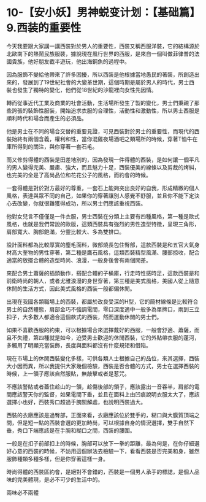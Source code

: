 # 10-【安小妖】男神蜕变计划：【基础篇】9.西装的重要性

今天我要跟大家講一講西裝對於男人的重要性，西裝又稱西服洋裝，它的結構源於北歐南下的熱鬧民族服裝，據說現在風行世界的西服，是來自一個叫做菲律普的法國貴族，他好朋友截半遊玩，他出海鋼魚的過程中。

因為服飾不變給他帶來了許多困擾，所以西裝是他根據當地愚民的著裝，所創造出來的，發展到了19世紀社會的大變革世期，這個時期是屬於男人的時代，男士西裝也發生了獨特的變化，他們從18世紀的沙龍裡向女性先因情。

轉而從事近代工業及商業的社會活動，生活場所發生了製的變化，男士們秉親了那些誇張的裝飾性服裝，開始追求衣服的合理性，活動性和激動性，所以男士西服是順利時代和場合而產生的必須品。

他是男士在不同的場合交替的重要見證，可見西裝對於男士的重要性，而現代的西裝始終有兩個含義，權利和性，當你混雞夜場酒吧之類場所的時候，穿著T恤牛在庫所得到的關注，與你穿著一套石毛。

而又修剪得體的西裝是田差地別的，因為發現一件得體的西裝，是如何讓一個平凡的男人變得完美、嚴肅、強大，而且魅力十足，西裝優美的線條以及剪裁的烤糾，也完美的全是了高尚品位和花花公子的風格，而約會的時候。

一套得體是對於對方最好的尊重，一套石上能夠突出良好的自我，形成精緻的個人風格，表達與眾不同的自己，如果你的穿著讓別人感覺不舒服，並且你不能下定決心去改變，你就很難獲得成功，所以男士們應該重視西裝。

他對女兒言不僅僅是一件衣服，男士西裝在分類上主要有四種風格，第一種是歐式風格，也就是我們常說的歐版，這類西裝具有強烈的男性造型特徵，呈現三角形，肩部寬大、胸部飽滿，分靈比較大、多為雙排口。

設計面料都為比較厚實的塵毛面料，微部燒長包住臀部，這款西裝是和五官大氣身材高大奎物的男性穿著，第二種是鷹石風格，這類西裝精型風滿、腰部掠收，配合適當的放擺合體的造型時尚、浪漫，一般身後會有兩個開差。

來配合男士蕭薩的插頭動作，搭配合體的子桶庫，行走時性感時足，這款西裝是和前衛時尚的朝人，或者尤雅浪漫的身世穿著，第三種是美式風格，美國人從上隨意休閒的生活方式，因此美式風格的西裝一般都偏休閒。

出現在我國各類職場上的西裝，都屬於改良受深的H型，它的簡材線條是比較符合男士的自然體態，肩部金巧不強調電間，零口深度適中一般多為單牌口，兩到三立扣子，大多數人都適合這個款式的西裝，然而運動休閒的男士們。

如果不喜歡西服的約束，可以根據場合來選擇戴好的西服，一般會舒適、蕭薩，而且不失禮，第四種就是如今，迫受男士歡迎的休閒西裝，它的外貼帶衣服的蓬河，多觸用了明顯充當裝飾，長度與面料都沒有什麼規矩和借陷。

現在市場上的休閒西裝變化多樣，可供各類人士根據自己的品位，來其選擇，西裝大小因而異，所以我提供大家幾個檢驗，西裝是否合體的方式，男士在選擇西裝的時候，上一領子應該自然服貼，無敲擊或者是惹咒。

不應該警貼或者蓋住趁山的一領，趁傷後部的領子，應該露出一音吞半，肩部的電間應該警天你的監督，如果電間下垂，並且在面料上由凹痕說明衣服太大了，應該選擇小也好，西裝秀口超過手腕關解處，也說明西裝過大。

西裝的衣廠應該是過臀部，正面來看，衣廠應該位於雙手的，糊口與大膜質頂端之間，但是短一點的西裝會選的更加時尚，可以根據自身的情況選擇，雙手自然下垂，秀口下端應該是在手腕和糊口之間，西裝的腰圍。

一般是在扣子前部扣上的時候，胸部可以放下一拳的距離，最為何是，在你仔細選好心意的西裝的時候，不妨用這個辦法去檢驗一下，看看西裝是否完美和身，雖然服飾種類多種多樣，但是你穿著這樣一身。

時尚得體的西裝區約會，是絕對不會錯的，西裝是一個男人承手的標誌，是個人品味的完美體現，是必不可少的生活中的。

兩味必不兩體